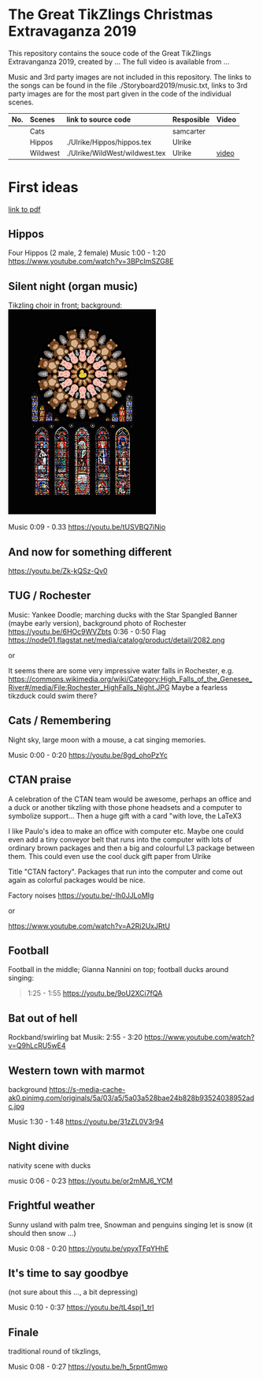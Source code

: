 # The Great TikZlings Christmas Extravaganza 2019

This repository contains the souce code of the Great TikZlings Extravanganza 2019, created by ...
The full video is available from ...

Music and 3rd party images are not included in this repository. The links to the songs can be found in the file ./Storyboard2019/music.txt, links to 3rd party images are for the most part given in the code of the individual scenes.

| No. | Scenes                 | link to source code            | Resposible             | Video           | 
| :---| :----------------------| :----------------------| :----------------------| :---------------|
|     | Cats                   |                        | samcarter              |                 |
|     | Hippos                 |./Ulrike/Hippos/hippos.tex| Ulrike              |                 |
|     | Wildwest               |./Ulrike/WildWest/wildwest.tex                  | Ulrike              |   [video](https://github.com/samcarter/Extravanganza2019/releases/download/video/wildwest.mp4)         |




# First ideas

[link to pdf](./Storyboard/drafts/Extravaganza2019_storyboard.pdf)


## Hippos

Four Hippos (2 male, 2 female)
Music 1:00 - 1:20 
https://www.youtube.com/watch?v=3BPcImSZG8E

## Silent night (organ music)

Tikzling choir in front; 
background: ![](./Storyboard/drafts/silentnightback.jpeg)

Music 0:09 - 0.33 https://youtu.be/tUSVBQ7iNio

## And now for something different

https://youtu.be/Zk-kQSz-Qv0

## TUG / Rochester

Music:  Yankee Doodle; marching ducks with the Star Spangled Banner (maybe early version), background photo of Rochester
https://youtu.be/6HOc9WVZbts 0:36 - 0:50
Flag https://node01.flagstat.net/media/catalog/product/detail/2082.png

or

It seems there are some very impressive water falls in Rochester, e.g. 
https://commons.wikimedia.org/wiki/Category:High_Falls_of_the_Genesee_River#/media/File:Rochester_HighFalls_Night.JPG
Maybe a fearless tikzduck could swim there? 


## Cats / Remembering

Night sky, large moon with a mouse, a cat singing memories.

Music 0:00 - 0:20 https://youtu.be/8gd_ohoPzYc

## CTAN praise

A celebration of the CTAN team would be awesome, perhaps an office and a 
duck or another tikzling with those phone headsets and a computer to 
symbolize support... Then a huge gift with a card "with love, the LaTeX3 

I like Paulo's idea to make an office with computer etc. Maybe one could even 
add a tiny conveyor belt that runs into the computer with lots of ordinary 
brown packages and then a big and colourful L3 package between them. This 
could even use the cool duck gift paper from Ulrike  

Title "CTAN factory".  Packages that run into the computer and come out again 
as colorful packages would be nice.  

Factory noises
https://youtu.be/-Ih0JJLoMIg

or 

https://www.youtube.com/watch?v=A2Rj2UxJRtU

## Football 

Football in the middle; Gianna Nannini on top; football ducks around  
singing: 

> 1:25 - 1:55 https://youtu.be/9oU2XCi7fQA 

## Bat out of hell

Rockband/swirling bat
Musik: 
2:55 - 3:20
https://www.youtube.com/watch?v=Q9hLcRU5wE4

## Western town with marmot

background https://s-media-cache-ak0.pinimg.com/originals/5a/03/a5/5a03a528bae24b828b93524038952adc.jpg

Music 1:30 - 1:48
https://youtu.be/31zZL0V3r94


## Night divine 
nativity scene with ducks 

music 0:06 - 0:23 https://youtu.be/or2mMJ6_YCM

## Frightful weather

Sunny usland with palm tree, Snowman and penguins singing let is snow (it should then snow ...)

Music 0:08 - 0:20 https://youtu.be/vpyxTFqYHhE

## It's time to say goodbye

(not sure about this ..., a bit depressing)

Music 0:10 - 0:37
https://youtu.be/tL4spj1_trI


## Finale

traditional round of tikzlings, 

Music 0:08 - 0:27
https://youtu.be/h_5rpntGmwo
